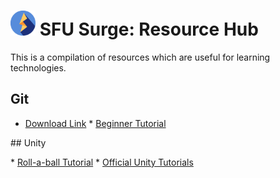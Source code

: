 # <img src="./img/logo.svg" width="40px" alt="SFU Surge logo"> SFU Surge: Resource Hub

This is a compilation of resources which are useful for learning technologies.

## Git

* [Download Link](https://git-scm.com/downloads)
* [Beginner Tutorial](https://product.hubspot.com/blog/git-and-github-tutorial-for-beginners)

## Unity

* [Roll-a-ball Tutorial](https://learn.unity.com/project/roll-a-ball-tutorial)
* [Official Unity Tutorials](https://learn.unity.com/)
